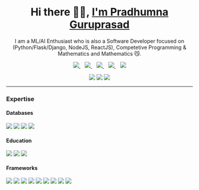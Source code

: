 <p align="center">
  <h1 align='center'>Hi there 👋🏻, <a href="https://theghoul27.github.io/PortfolioSimple/">I'm Pradhumna Guruprasad</a></h1>
  <p align="center"> I am a ML/AI Enthusiast who is also a Software Developer focused on (Python/Flask/Django, NodeJS, ReactJS), Competetive Programming & Mathematics and Mathematics 😼.</p>
</p>

<p align='center'>
<a href="https://wa.me/9035453910" target="_blank">
  <img src="https://img.shields.io/badge/WHATSAPP-%2325D366.svg?&style=for-the-badge&logo=whatsapp&logoColor=white" />
</a>&nbsp;&nbsp;
<a href="https://twitter.com/PradhumnaGP" target="_blank">
  <img src="https://img.shields.io/badge/twitter-%231DA1F2.svg?&style=for-the-badge&logo=twitter&logoColor=white" />
</a>&nbsp;&nbsp;
<a href="https://www.linkedin.com/in/pradhumnaguruprasad/" target="_blank">
  <img src="https://img.shields.io/badge/linkedin-%230077B5.svg?&style=for-the-badge&logo=linkedin&logoColor=white" />
</a>&nbsp;&nbsp;
<a href="mailto:guruprasadpradhumna@gmail.com" target="_blank">
  <img src="https://img.shields.io/badge/email me-%23D14836.svg?&style=for-the-badge&logo=gmail&logoColor=white" />
</a>&nbsp;&nbsp;
  <img src="https://gpvc.arturio.dev/TheGhoul27" />
  
  <p align = "center">
  <img src = "https://github-readme-stats.vercel.app/api?username=TheGhoul27&show_icons=true&theme=tokyonight&line_height=27">
  <img src = "https://github-readme-stats.vercel.app/api/top-langs/?username=TheGhoul27&theme=tokyonight">
  <img src = "https://github-readme-streak-stats.herokuapp.com/?user=TheGhoul27&theme=tokyonight">
  </p>

---

</p>

<p aligh="center">
<h3>Expertise</h3>
<h4>Databases</h4>
<img src = "https://img.shields.io/badge/MySQL-005C84?style=for-the-badge&logo=mysql&logoColor=white">
<img src = "https://img.shields.io/badge/SQLite-07405E?style=for-the-badge&logo=sqlite&logoColor=white">
<img src = "https://img.shields.io/badge/MongoDB-4EA94B?style=for-the-badge&logo=mongodb&logoColor=white">
<img src = "https://img.shields.io/badge/PostgreSQL-316192?style=for-the-badge&logo=postgresql&logoColor=white">
</br>

<h4>Education</h4>
<img src = "https://img.shields.io/badge/Coursera-0056D2?style=for-the-badge&logo=Coursera&logoColor=white">
<img src = "https://img.shields.io/badge/Udemy-EC5252?style=for-the-badge&logo=Udemy&logoColor=white">
<img src = "https://img.shields.io/badge/Exercism-009CAB?style=for-the-badge&logo=exercism&logoColor=white">
</br>

<h4>Frameworks</h4>
<img src = "https://img.shields.io/badge/Babel-F9DC3E?style=for-the-badge&logo=babel&logoColor=white">
<img src = "https://img.shields.io/badge/Bootstrap-563D7C?style=for-the-badge&logo=bootstrap&logoColor=white">
<img src = "https://img.shields.io/badge/Django-092E20?style=for-the-badge&logo=django&logoColor=green">
<img src = "https://img.shields.io/badge/django%20rest-ff1709?style=for-the-badge&logo=django&logoColor=white">
<img src = "https://img.shields.io/badge/Electron-2B2E3A?style=for-the-badge&logo=electron&logoColor=9FEAF9">
<img src = "https://img.shields.io/badge/Flask-000000?style=for-the-badge&logo=flask&logoColor=white">
<img src = "https://img.shields.io/badge/Markdown-000000?style=for-the-badge&logo=markdown&logoColor=white">
<img src = "https://img.shields.io/badge/npm-CB3837?style=for-the-badge&logo=npm&logoColor=white">
<img src = "	https://img.shields.io/badge/React-20232A?style=for-the-badge&logo=react&logoColor=61DAFB">
</br>

<!--h4></!--h4>
<img src = "">
</p-->
